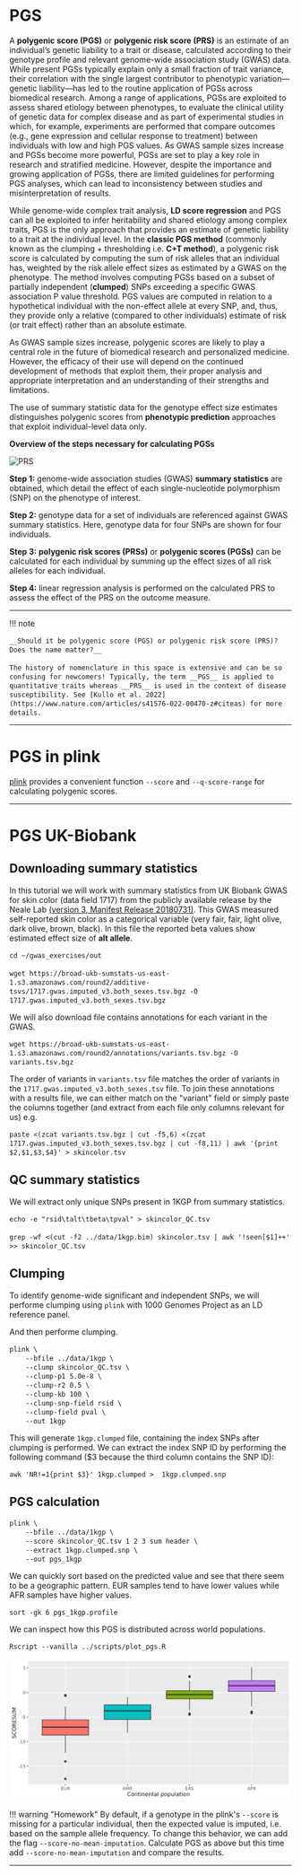 # PGS

A __polygenic score (PGS)__ or __polygenic risk score (PRS)__ is an estimate of an individual’s genetic liability to a trait or disease, calculated according to their genotype profile and relevant genome-wide association study (GWAS) data. While present PGSs typically explain only a small fraction of trait variance, their correlation with the single largest contributor to phenotypic variation—genetic liability—has led to the routine application of PGSs across biomedical research. Among a range of applications, PGSs are exploited to assess shared etiology between phenotypes, to evaluate the clinical utility of genetic data for complex disease and as part of experimental studies in which, for example, experiments are performed that compare outcomes (e.g., gene expression and cellular response to treatment) between individuals with low and high PGS values. As GWAS sample sizes increase and PGSs become more powerful, PGSs are set to play a key role in research and stratified medicine. However, despite the importance and growing application of PGSs, there are limited guidelines for performing PGS analyses, which can lead to inconsistency between studies and misinterpretation of results. 

While genome-wide complex trait analysis, __LD score regression__ and PGS can all be exploited to infer heritability and shared etiology among complex traits, PGS is the only approach that provides an estimate of genetic liability to a trait at the individual level. In the __classic PGS method__ (commonly known as the clumping + thresholding i.e. __C+T method__), a polygenic risk score is calculated by computing the sum of risk alleles that an individual has, weighted by the risk allele effect sizes as estimated by a GWAS on the phenotype. The method involves computing PGSs based on a subset of partially independent (__clumped__) SNPs exceeding a specific GWAS association P value threshold. PGS values are computed in relation to a hypothetical individual with the non-effect allele at every SNP, and, thus, they provide only a relative (compared to other individuals) estimate of risk (or trait effect) rather than an absolute estimate.

As GWAS sample sizes increase, polygenic scores are likely to play a central role in the future of biomedical research and personalized medicine. However, the efficacy of their use will depend on the continued development of methods that exploit them, their proper analysis and appropriate interpretation and an understanding of their strengths and limitations.

The use of summary statistic data for the genotype effect size estimates distinguishes polygenic scores from __phenotypic prediction__ approaches that exploit individual-level data only.

__Overview of the steps necessary for calculating PGSs__

![PRS](https://media.springernature.com/full/springer-static/image/art%3A10.1038%2Fs43586-021-00056-9/MediaObjects/43586_2021_56_Fig4_HTML.png?as=webp)

__Step 1:__ genome-wide association studies (GWAS) __summary statistics__ are obtained, which detail the effect of each single-nucleotide polymorphism (SNP) on the phenotype of interest. 

__Step 2:__ genotype data for a set of individuals are referenced against GWAS summary statistics. Here, genotype data for four SNPs are shown for four individuals. 

__Step 3:__ __polygenic risk scores (PRSs)__ or __polygenic scores (PGSs)__ can be calculated for each individual by summing up the effect sizes of all risk alleles for each individual. 

__Step 4:__ linear regression analysis is performed on the calculated PRS to assess the effect of the PRS on the outcome measure.


----

!!! note
    
    __Should it be polygenic score (PGS) or polygenic risk score (PRS)? Does the name matter?__

    The history of nomenclature in this space is extensive and can be so confusing for newcomers! Typically, the term __PGS__ is applied to quantitative traits whereas __PRS__ is used in the context of disease susceptibility. See [Kullo et al. 2022](https://www.nature.com/articles/s41576-022-00470-z#citeas) for more details.

----

# PGS in plink

[plink](https://zzz.bwh.harvard.edu/plink/profile.shtml) provides a convenient function `--score` and `--q-score-range` for calculating polygenic scores.

---------------------------------------------------------------------------------------------------------------------

# PGS UK-Biobank

## Downloading summary statistics

In this tutorial we will work with summary statistics from UK Biobank GWAS for skin color (data field 1717) from the publicly available release by the Neale Lab [(version 3, Manifest Release 20180731)](https://docs.google.com/spreadsheets/d/1kvPoupSzsSFBNSztMzl04xMoSC3Kcx3CrjVf4yBmESU/edit#gid=227859291). This GWAS measured self-reported skin color as a categorical variable (very fair, fair, light olive, dark olive, brown, black). In this file the reported beta values show estimated effect size of __alt allele__.

    cd ~/gwas_exercises/out

    wget https://broad-ukb-sumstats-us-east-1.s3.amazonaws.com/round2/additive-tsvs/1717.gwas.imputed_v3.both_sexes.tsv.bgz -O 1717.gwas.imputed_v3.both_sexes.tsv.bgz

We will also download file contains annotations for each variant in the GWAS.

    wget https://broad-ukb-sumstats-us-east-1.s3.amazonaws.com/round2/annotations/variants.tsv.bgz -O variants.tsv.bgz

The order of variants in `variants.tsv` file matches the order of variants in the `1717.gwas.imputed_v3.both_sexes.tsv` file. To join these annotations with a results file, we can either match on the "variant" field or simply paste the columns together (and extract from each file only columns relevant for us) e.g.   

    paste <(zcat variants.tsv.bgz | cut -f5,6) <(zcat 1717.gwas.imputed_v3.both_sexes.tsv.bgz | cut -f8,11) | awk '{print $2,$1,$3,$4}' > skincolor.tsv


## QC summary statistics

We will extract only unique SNPs present in 1KGP from summary statistics.
    
    echo -e "rsid\talt\tbeta\tpval" > skincolor_QC.tsv

    grep -wf <(cut -f2 ../data/1kgp.bim) skincolor.tsv | awk '!seen[$1]++' >> skincolor_QC.tsv

## Clumping

To identify genome-wide significant and independent SNPs, we will performe clumping using `plink` with 1000 Genomes Project as an LD reference panel.

And then performe clumping.

    plink \
        --bfile ../data/1kgp \
        --clump skincolor_QC.tsv \
        --clump-p1 5.0e-8 \
        --clump-r2 0.5 \
        --clump-kb 100 \
        --clump-snp-field rsid \
        --clump-field pval \
        --out 1kgp


This will generate `1kgp.clumped` file, containing the index SNPs after clumping is performed. We can extract the index SNP ID by performing the following command ($3 because the third column contains the SNP ID):

    awk 'NR!=1{print $3}' 1kgp.clumped >  1kgp.clumped.snp

## PGS calculation
    
    plink \
        --bfile ../data/1kgp \
        --score skincolor_QC.tsv 1 2 3 sum header \
        --extract 1kgp.clumped.snp \
        --out pgs_1kgp

We can quickly sort based on the predicted value and see that there seem to be a geographic pattern. EUR samples tend to have lower values while AFR samples have higher values.

    sort -gk 6 pgs_1kgp.profile

We can inspect how this PGS is distributed across world populations.

    Rscript --vanilla ../scripts/plot_pgs.R

![pgs](pics/pgs_plot.png)

!!! warning "Homework"
    By default, if a genotype in the plink's `--score` is missing for a particular individual, then the expected value is imputed, i.e. based on the sample allele frequency. To change this behavior, we can add the flag  `--score-no-mean-imputation`. Calculate PGS as above but this time add `--score-no-mean-imputation` and compare the results.


---------------------------------------